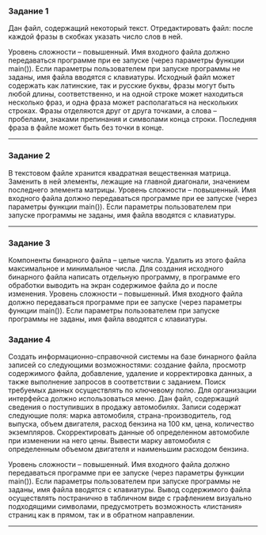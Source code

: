### Задание 1
Дан файл, содержащий некоторый текст. Отредактировать файл: после каждой фразы в скобках указать число слов в ней. 

Уровень сложности – повышенный. Имя входного файла должно передаваться программе при ее запуске (через параметры функции main()). Если параметры пользователем при запуске программы не заданы, имя файла вводятся с клавиатуры. Исходный файл может содержать как латинские, так и русские буквы, фразы могут быть любой длины, соответственно, и на одной строке может находиться несколько фраз, и одна фраза может располагаться на нескольких строках. Фразы отделяются друг от друга точками, а слова – пробелами, знаками препинания и символами конца строки. Последняя фраза в файле может быть без точки в конце.
***
### Задание 2
В текстовом файле хранится квадратная вещественная матрица. Заменить в ней элементы, лежащие на главной диагонали, значением последнего элемента матрицы. 
Уровень сложности – повышенный. Имя входного файла должно передаваться программе при ее запуске (через параметры функции main()). Если параметры пользователем при запуске программы не заданы, имя файла вводятся с клавиатуры. 
***
### Задание 3
Компоненты бинарного файла – целые числа. Удалить из этого файла максимальное и минимальное числа. Для создания исходного бинарного файла написать отдельную программу, в программе его обработки выводить на экран содержимое файла до и после изменения.
Уровень сложности – повышенный. Имя входного файла должно передаваться программе при ее запуске (через параметры функции main()). Если параметры пользователем при запуске программы не заданы, имя файла вводятся с клавиатуры. 
### Задание 4
Создать информационно-справочной системы на базе бинарного файла записей со следующими возможностями: создание файла, просмотр содержимого файла, добавление, удаление и корректировка данных, а также выполнение запросов в соответствии с заданием. Поиск требуемых данных осуществлять по ключевому полю. Для организации интерфейса должно использоваться меню.
Дан файл, содержащий сведения о поступивших в продажу автомобилях. Записи содержат следующие поля: марка автомобиля, страна-производитель, год выпуска, объем двигателя, расход бензина на 100 км, цена, количество экземпляров. Скорректировать данные об определенном автомобиле при изменении на него цены. Вывести марку автомобиля с определенным объемом двигателя и наименьшим расходом бензина. 

Уровень сложности – повышенный. Имя входного файла должно передаваться программе при ее запуске (через параметры функции main()). Если параметры пользователем при запуске программы не заданы, имя файла вводятся с клавиатуры. Вывод содержимого файла осуществлять постранично в табличном виде с графлением визуально подходящими символами, предусмотреть возможность «листания» страниц как в прямом, так и в обратном направлении.
***
